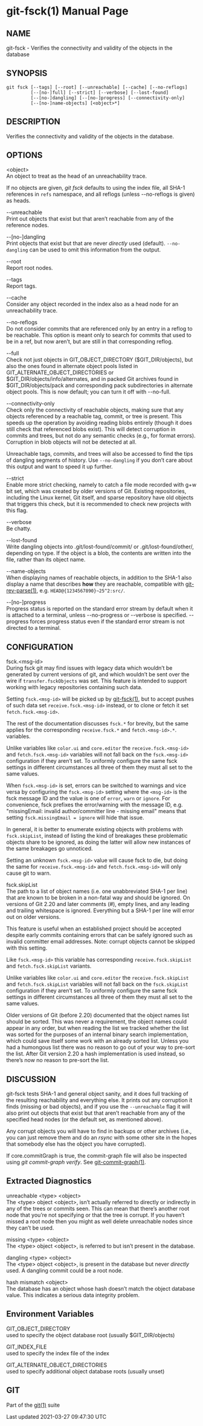 # git-fsck(1) Manual Page

## NAME

git-fsck - Verifies the connectivity and validity of the objects in the database

## SYNOPSIS

    git fsck [--tags] [--root] [--unreachable] [--cache] [--no-reflogs]
             [--[no-]full] [--strict] [--verbose] [--lost-found]
             [--[no-]dangling] [--[no-]progress] [--connectivity-only]
             [--[no-]name-objects] [<object>*]

## DESCRIPTION

Verifies the connectivity and validity of the objects in the database.

## OPTIONS

&lt;object&gt;  
An object to treat as the head of an unreachability trace.

If no objects are given, _git fsck_ defaults to using the index file, all SHA-1 references in `refs` namespace, and all reflogs (unless --no-reflogs is given) as heads.

--unreachable  
Print out objects that exist but that aren’t reachable from any of the reference nodes.

--\[no-\]dangling  
Print objects that exist but that are never _directly_ used (default). `--no-dangling` can be used to omit this information from the output.

--root  
Report root nodes.

--tags  
Report tags.

--cache  
Consider any object recorded in the index also as a head node for an unreachability trace.

--no-reflogs  
Do not consider commits that are referenced only by an entry in a reflog to be reachable. This option is meant only to search for commits that used to be in a ref, but now aren’t, but are still in that corresponding reflog.

--full  
Check not just objects in GIT_OBJECT_DIRECTORY ($GIT_DIR/objects), but also the ones found in alternate object pools listed in GIT_ALTERNATE_OBJECT_DIRECTORIES or $GIT_DIR/objects/info/alternates, and in packed Git archives found in $GIT_DIR/objects/pack and corresponding pack subdirectories in alternate object pools. This is now default; you can turn it off with --no-full.

--connectivity-only  
Check only the connectivity of reachable objects, making sure that any objects referenced by a reachable tag, commit, or tree is present. This speeds up the operation by avoiding reading blobs entirely (though it does still check that referenced blobs exist). This will detect corruption in commits and trees, but not do any semantic checks (e.g., for format errors). Corruption in blob objects will not be detected at all.

Unreachable tags, commits, and trees will also be accessed to find the tips of dangling segments of history. Use `--no-dangling` if you don’t care about this output and want to speed it up further.

--strict  
Enable more strict checking, namely to catch a file mode recorded with g+w bit set, which was created by older versions of Git. Existing repositories, including the Linux kernel, Git itself, and sparse repository have old objects that triggers this check, but it is recommended to check new projects with this flag.

--verbose  
Be chatty.

--lost-found  
Write dangling objects into .git/lost-found/commit/ or .git/lost-found/other/, depending on type. If the object is a blob, the contents are written into the file, rather than its object name.

--name-objects  
When displaying names of reachable objects, in addition to the SHA-1 also display a name that describes **how** they are reachable, compatible with [git-rev-parse(1)](git-rev-parse.html), e.g. `HEAD@{1234567890}~25^2:src/`.

--\[no-\]progress  
Progress status is reported on the standard error stream by default when it is attached to a terminal, unless --no-progress or --verbose is specified. --progress forces progress status even if the standard error stream is not directed to a terminal.

## CONFIGURATION

fsck.&lt;msg-id&gt;  
During fsck git may find issues with legacy data which wouldn’t be generated by current versions of git, and which wouldn’t be sent over the wire if `transfer.fsckObjects` was set. This feature is intended to support working with legacy repositories containing such data.

Setting `fsck.<msg-id>` will be picked up by [git-fsck(1)](git-fsck.html), but to accept pushes of such data set `receive.fsck.<msg-id>` instead, or to clone or fetch it set `fetch.fsck.<msg-id>`.

The rest of the documentation discusses `fsck.*` for brevity, but the same applies for the corresponding `receive.fsck.*` and `fetch.<msg-id>.*`. variables.

Unlike variables like `color.ui` and `core.editor` the `receive.fsck.<msg-id>` and `fetch.fsck.<msg-id>` variables will not fall back on the `fsck.<msg-id>` configuration if they aren’t set. To uniformly configure the same fsck settings in different circumstances all three of them they must all set to the same values.

When `fsck.<msg-id>` is set, errors can be switched to warnings and vice versa by configuring the `fsck.<msg-id>` setting where the `<msg-id>` is the fsck message ID and the value is one of `error`, `warn` or `ignore`. For convenience, fsck prefixes the error/warning with the message ID, e.g. "missingEmail: invalid author/committer line - missing email" means that setting `fsck.missingEmail = ignore` will hide that issue.

In general, it is better to enumerate existing objects with problems with `fsck.skipList`, instead of listing the kind of breakages these problematic objects share to be ignored, as doing the latter will allow new instances of the same breakages go unnoticed.

Setting an unknown `fsck.<msg-id>` value will cause fsck to die, but doing the same for `receive.fsck.<msg-id>` and `fetch.fsck.<msg-id>` will only cause git to warn.

fsck.skipList  
The path to a list of object names (i.e. one unabbreviated SHA-1 per line) that are known to be broken in a non-fatal way and should be ignored. On versions of Git 2.20 and later comments (_\#_), empty lines, and any leading and trailing whitespace is ignored. Everything but a SHA-1 per line will error out on older versions.

This feature is useful when an established project should be accepted despite early commits containing errors that can be safely ignored such as invalid committer email addresses. Note: corrupt objects cannot be skipped with this setting.

Like `fsck.<msg-id>` this variable has corresponding `receive.fsck.skipList` and `fetch.fsck.skipList` variants.

Unlike variables like `color.ui` and `core.editor` the `receive.fsck.skipList` and `fetch.fsck.skipList` variables will not fall back on the `fsck.skipList` configuration if they aren’t set. To uniformly configure the same fsck settings in different circumstances all three of them they must all set to the same values.

Older versions of Git (before 2.20) documented that the object names list should be sorted. This was never a requirement, the object names could appear in any order, but when reading the list we tracked whether the list was sorted for the purposes of an internal binary search implementation, which could save itself some work with an already sorted list. Unless you had a humongous list there was no reason to go out of your way to pre-sort the list. After Git version 2.20 a hash implementation is used instead, so there’s now no reason to pre-sort the list.

## DISCUSSION

git-fsck tests SHA-1 and general object sanity, and it does full tracking of the resulting reachability and everything else. It prints out any corruption it finds (missing or bad objects), and if you use the `--unreachable` flag it will also print out objects that exist but that aren’t reachable from any of the specified head nodes (or the default set, as mentioned above).

Any corrupt objects you will have to find in backups or other archives (i.e., you can just remove them and do an _rsync_ with some other site in the hopes that somebody else has the object you have corrupted).

If core.commitGraph is true, the commit-graph file will also be inspected using _git commit-graph verify_. See [git-commit-graph(1)](git-commit-graph.html).

## Extracted Diagnostics

unreachable &lt;type&gt; &lt;object&gt;  
The &lt;type&gt; object &lt;object&gt;, isn’t actually referred to directly or indirectly in any of the trees or commits seen. This can mean that there’s another root node that you’re not specifying or that the tree is corrupt. If you haven’t missed a root node then you might as well delete unreachable nodes since they can’t be used.

missing &lt;type&gt; &lt;object&gt;  
The &lt;type&gt; object &lt;object&gt;, is referred to but isn’t present in the database.

dangling &lt;type&gt; &lt;object&gt;  
The &lt;type&gt; object &lt;object&gt;, is present in the database but never _directly_ used. A dangling commit could be a root node.

hash mismatch &lt;object&gt;  
The database has an object whose hash doesn’t match the object database value. This indicates a serious data integrity problem.

## Environment Variables

GIT_OBJECT_DIRECTORY  
used to specify the object database root (usually $GIT_DIR/objects)

GIT_INDEX_FILE  
used to specify the index file of the index

GIT_ALTERNATE_OBJECT_DIRECTORIES  
used to specify additional object database roots (usually unset)

## GIT

Part of the [git(1)](git.html) suite

Last updated 2021-03-27 09:47:30 UTC
